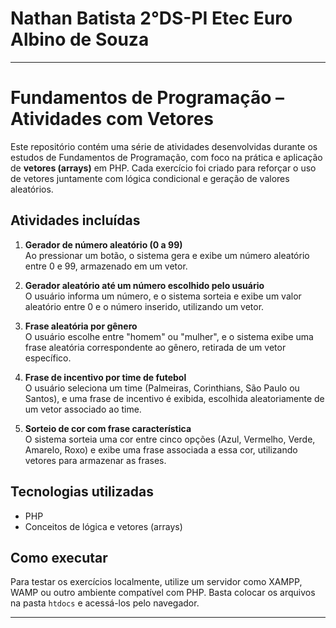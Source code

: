 # Nathan Batista 2°DS-PI Etec Euro Albino de Souza

---

# Fundamentos de Programação – Atividades com Vetores

Este repositório contém uma série de atividades desenvolvidas durante os estudos de Fundamentos de Programação, com foco na prática e aplicação de **vetores (arrays)** em PHP. Cada exercício foi criado para reforçar o uso de vetores juntamente com lógica condicional e geração de valores aleatórios.

## Atividades incluídas

1. **Gerador de número aleatório (0 a 99)**  
   Ao pressionar um botão, o sistema gera e exibe um número aleatório entre 0 e 99, armazenado em um vetor.

2. **Gerador aleatório até um número escolhido pelo usuário**  
   O usuário informa um número, e o sistema sorteia e exibe um valor aleatório entre 0 e o número inserido, utilizando um vetor.

3. **Frase aleatória por gênero**  
   O usuário escolhe entre "homem" ou "mulher", e o sistema exibe uma frase aleatória correspondente ao gênero, retirada de um vetor específico.

4. **Frase de incentivo por time de futebol**  
   O usuário seleciona um time (Palmeiras, Corinthians, São Paulo ou Santos), e uma frase de incentivo é exibida, escolhida aleatoriamente de um vetor associado ao time.

5. **Sorteio de cor com frase característica**  
   O sistema sorteia uma cor entre cinco opções (Azul, Vermelho, Verde, Amarelo, Roxo) e exibe uma frase associada a essa cor, utilizando vetores para armazenar as frases.

## Tecnologias utilizadas

- PHP
- Conceitos de lógica e vetores (arrays)

## Como executar

Para testar os exercícios localmente, utilize um servidor como XAMPP, WAMP ou outro ambiente compatível com PHP. Basta colocar os arquivos na pasta `htdocs` e acessá-los pelo navegador.

---
